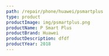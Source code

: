 ```yaml
---
path: /repair/phone/huawei/psmartplus
type: product
productImage: img/psmartplus.png
productName: P Smart Plus
productBrand: Huawei
productDescription: dfdf
productYear: 2018
---
```

